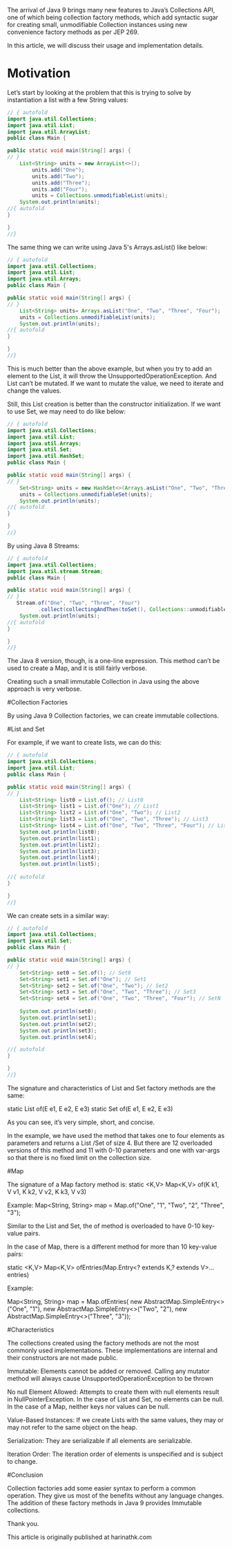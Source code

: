 The arrival of Java 9 brings many new features to Java’s Collections API, one of which being collection factory methods, which add syntactic sugar for creating small, unmodifiable Collection instances using new convenience factory methods as per JEP 269.

In this article, we will discuss their usage and implementation details.

# Motivation

Let’s start by looking at the problem that this is trying to solve by instantiation a list with a few String values:

```java runnable
// { autofold
import java.util.Collections;
import java.util.List;
import java.util.ArrayList;
public class Main {

public static void main(String[] args) {
// }
	List<String> units = new ArrayList<>();
		units.add("One");
		units.add("Two");
		units.add("Three");
		units.add("Four");
		units = Collections.unmodifiableList(units);
	System.out.println(units);
//{ autofold
}

}
//}
```
The same thing we can write using Java 5's Arrays.asList() like below:

```java runnable
// { autofold
import java.util.Collections;
import java.util.List;
import java.util.Arrays;
public class Main {

public static void main(String[] args) {
// }
    List<String> units= Arrays.asList("One", "Two", "Three", "Four");
    units = Collections.unmodifiableList(units);
	System.out.println(units);
//{ autofold
}

}
//}
```
This is much better than the above example, but when you try to add an element to the List, it will throw the UnsupportedOperationException. And List can’t be mutated. If we want to mutate the value, we need to iterate and change the values.

Still, this List creation is better than the constructor initialization. If we want to use Set, we may need to do like below:

```java runnable
// { autofold
import java.util.Collections;
import java.util.List;
import java.util.Arrays;
import java.util.Set;
import java.util.HashSet;
public class Main {

public static void main(String[] args) {
// }
    Set<String> units = new HashSet<>(Arrays.asList("One", "Two", "Three", "Four"));
    units = Collections.unmodifiableSet(units);
	System.out.println(units);
//{ autofold
}

}
//}
```
By using Java 8 Streams:

```java runnable
// { autofold
import java.util.Collections;
import java.util.stream.Stream;
public class Main {

public static void main(String[] args) {
// }
   Stream.of("One", "Two", "Three", "Four")
          .collect(collectingAndThen(toSet(), Collections::unmodifiableSet));
	System.out.println(units);
//{ autofold
}

}
//}
```
The Java 8 version, though, is a one-line expression. This method can’t be used to create a Map, and it is still fairly verbose.

Creating such a small immutable Collection in Java using the above approach is very verbose.

#Collection Factories

By using Java 9 Collection factories, we can create immutable collections.

#List and Set

For example, if we want to create lists, we can do this:

```java runnable
// { autofold
import java.util.Collections;
import java.util.List;
public class Main {

public static void main(String[] args) {
// }
    List<String> list0 = List.of(); // List0
    List<String> list1 = List.of("One"); // List1
    List<String> list2 = List.of("One", "Two"); // List2
    List<String> list3 = List.of("One", "Two", "Three"); // List3
    List<String> list4 = List.of("One", "Two", "Three", "Four"); // ListN
    System.out.println(list0);
    System.out.println(list1);
    System.out.println(list2);
    System.out.println(list3);
    System.out.println(list4);
    System.out.println(list5);
    
//{ autofold
}

}
//}
```
We can create sets in a similar way:

```java runnable
// { autofold
import java.util.Collections;
import java.util.Set;
public class Main {

public static void main(String[] args) {
// }
    Set<String> set0 = Set.of(); // Set0
    Set<String> set1 = Set.of("One"); // Set1
    Set<String> set2 = Set.of("One", "Two"); // Set2
    Set<String> set3 = Set.of("One", "Two", "Three"); // Set3
    Set<String> set4 = Set.of("One", "Two", "Three", "Four"); // SetN
    
    System.out.println(set0);
    System.out.println(set1);
    System.out.println(set2);
    System.out.println(set3);
    System.out.println(set4);

//{ autofold
}

}
//}
```
The signature and characteristics of List and Set factory methods are the same:

static <E> List<E> of(E e1, E e2, E e3)
static <E> Set<E>  of(E e1, E e2, E e3)

As you can see, it’s very simple, short, and concise.

In the example, we have used the method that takes one to four elements as parameters and returns a List /Set of size 4. But there are 12 overloaded versions of this method and 11 with 0-10 parameters and one with var-args so that there is no fixed limit on the collection size.

#Map

The signature of a Map factory method is:
static <K,V> Map<K,V> of(K k1, V v1, K k2, V v2, K k3, V v3)

Example:
Map<String, String> map = Map.of("One", "1", "Two", "2", "Three", "3");

Similar to the List and Set, the of method is overloaded to have 0-10 key-value pairs.

In the case of Map, there is a different method for more than 10 key-value pairs:

static <K,V> Map<K,V> ofEntries(Map.Entry<? extends K,? extends V>... entries)

Example:

Map<String, String> map = Map.ofEntries(
  new AbstractMap.SimpleEntry<>("One", "1"),
  new AbstractMap.SimpleEntry<>("Two", "2"),
  new AbstractMap.SimpleEntry<>("Three", "3"));
  
#Characteristics

The collections created using the factory methods are not the most commonly used implementations. These implementations are internal and their constructors are not made public.

Immutable: Elements cannot be added or removed. Calling any mutator method will always cause UnsupportedOperationException to be thrown

No null Element Allowed: Attempts to create them with null elements result in NullPointerException. In the case of List and Set, no elements can be null. In the case of a Map, neither keys nor values can be null.

Value-Based Instances: If we create Lists with the same values, they may or may not refer to the same object on the heap.

Serialization:  They are serializable if all elements are serializable.

Iteration Order: The iteration order of elements is unspecified and is subject to change.

#Conclusion

Collection factories add some easier syntax to perform a common operation. They give us most of the benefits without any language changes. The addition of these factory methods in Java 9 provides Immutable collections.  

Thank you.

This article is originally published at harinathk.com
